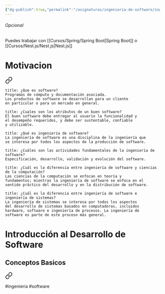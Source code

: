 ```yaml
---
{"dg-publish":true,"permalink":"/asignaturas/ingenieria-de-software/ingenieria-de-software/"}
---
```


###### Opcional
Puedes trabajar con [[Cursos/Spring/Spring Boot\|Spring Boot]] o [[Cursos/Nest.js/Nest.js\|Nest.js]]

# Motivacion

<div class="transclusion internal-embed is-loaded"><a class="markdown-embed-link" href="/asignaturas/ingenieria-de-software/motivacion-y-faq/" aria-label="Open link"><svg xmlns="http://www.w3.org/2000/svg" width="24" height="24" viewBox="0 0 24 24" fill="none" stroke="currentColor" stroke-width="2" stroke-linecap="round" stroke-linejoin="round" class="svg-icon lucide-link"><path d="M10 13a5 5 0 0 0 7.54.54l3-3a5 5 0 0 0-7.07-7.07l-1.72 1.71"></path><path d="M14 11a5 5 0 0 0-7.54-.54l-3 3a5 5 0 0 0 7.07 7.07l1.71-1.71"></path></svg></a><div class="markdown-embed">





```ad-summary
title: ¿Que es software?
Programas de cómputo y documentación asociada.  
Los productos de software se desarrollan para un cliente  
en particular o para un mercado en general.

```

```ad-summary
title: ¿Cuales son los atributos de un buen software?
El buen software debe entregar al usuario la funcionalidad y  
el desempeño requeridos, y debe ser sustentable, confiable  
y utilizable.
```

```ad-summary
title: ¿Qué es ingeniería de software?
La ingeniería de software es una disciplina de la ingeniería que  
se interesa por todos los aspectos de la producción de software.

```

```ad-question
title: ¿Cuáles son las actividades fundamentales de la ingeniería de software?
Especificación, desarrollo, validación y evolución del software.

```

```ad-question
title: ¿Cuál es la diferencia entre ingeniería de software y ciencias de la computación?
Las ciencias de la computación se enfocan en teoría y  
fundamentos; mientras la ingeniería de software se enfoca en el  
sentido práctico del desarrollo y en la distribución de software.
```

```ad-question
title: ¿Cuál es la diferencia entre ingeniería de software e ingeniería de sistemas?
La ingeniería de sistemas se interesa por todos los aspectos  
del desarrollo de sistemas basados en computadoras, incluidos  
hardware, software e ingeniería de procesos. La ingeniería de  
software es parte de este proceso más general.

```



</div></div>

# Introducción al Desarrollo de Software
## Conceptos Basicos

<div class="transclusion internal-embed is-loaded"><a class="markdown-embed-link" href="/asignaturas/ingenieria-de-software/introduccion-al-desarrollo-de-software/conceptos-basicos/" aria-label="Open link"><svg xmlns="http://www.w3.org/2000/svg" width="24" height="24" viewBox="0 0 24 24" fill="none" stroke="currentColor" stroke-width="2" stroke-linecap="round" stroke-linejoin="round" class="svg-icon lucide-link"><path d="M10 13a5 5 0 0 0 7.54.54l3-3a5 5 0 0 0-7.07-7.07l-1.72 1.71"></path><path d="M14 11a5 5 0 0 0-7.54-.54l-3 3a5 5 0 0 0 7.07 7.07l1.71-1.71"></path></svg></a><div class="markdown-embed">






</div></div>

#ingenieria #software